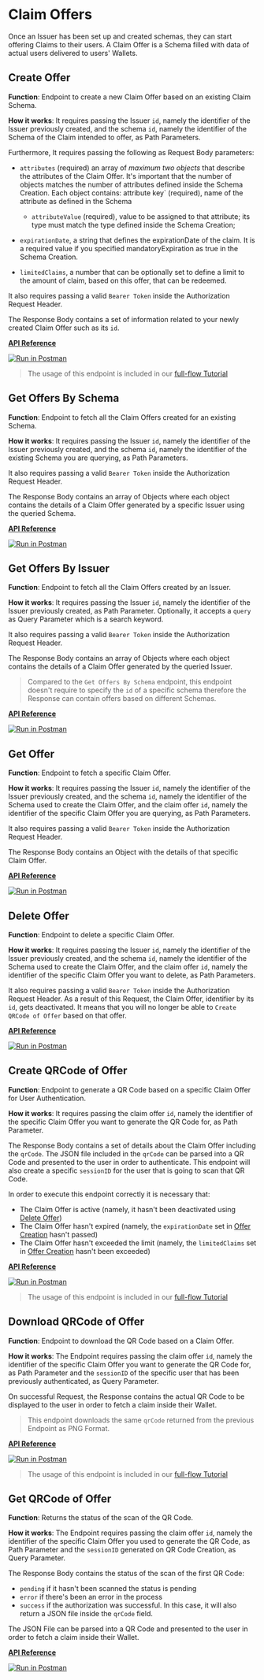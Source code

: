# Claim Offers

Once an Issuer has been set up and created schemas, they can start offering Claims to their users. A Claim Offer is a Schema filled with data of actual users delivered to users' Wallets.

## Create Offer

**Function**: Endpoint to create a new Claim Offer based on an existing Claim Schema.

**How it works**: It requires passing the Issuer `id`, namely the identifier of the Issuer previously created, and the schema `id`, namely the identifier of the Schema of the Claim intended to offer, as Path Parameters. 

Furthermore, It requires passing the following as Request Body parameters:

- `attributes` (required) an array of *maximum two objects* that describe the attributes of the Claim Offer. It's important that the number of objects matches the number of attributes defined inside the Schema Creation.
Each object contains: attribute key` (required), name of the attribute as defined in the Schema
    - `attributeValue` (required), value to be assigned to that attribute; its type must match the type defined inside the Schema Creation;

- `expirationDate`, a string that defines the expirationDate of the claim. It is a required value if you specified mandatoryExpiration as true in the Schema Creation.
- `limitedClaims`, a number that can be optionally set to define a limit to the amount of claim, based on this offer, that can be redeemed.

It also requires passing a valid `Bearer Token` inside the Authorization Request Header.

The Response Body contains a set of information related to your newly created Claim Offer such as its `id`.

**[API Reference](https://api-staging.polygonid.com/#tag/Offers/operation/CreateOffer)**

[![Run in Postman](https://run.pstmn.io/button.svg)](https://www.postman.com/dark-star-200015/workspace/public/request/23322631-2dfc4ac1-4089-4062-8e0c-e862261da70f)

> The usage of this endpoint is included in our [full-flow Tutorial](../flow-tutorial/happy-path.md#7-create-claim-offer)

## Get Offers By Schema 

**Function**: Endpoint to fetch all the Claim Offers created for an existing Schema.

**How it works**: It requires passing the Issuer `id`, namely the identifier of the Issuer previously created, and the schema `id`, namely the identifier of the existing Schema you are querying, as Path Parameters. 

It also requires passing a valid `Bearer Token` inside the Authorization Request Header.

The Response Body contains an array of Objects where each object contains the details of a Claim Offer generated by a specific Issuer using the queried Schema.

**[API Reference](https://api-staging.polygonid.com/#tag/Offers/operation/GetOffers)**

[![Run in Postman](https://run.pstmn.io/button.svg)](https://www.postman.com/dark-star-200015/workspace/public/request/23322631-2dfc4ac1-4089-4062-8e0c-e862261da70f)

## Get Offers By Issuer 

**Function**: Endpoint to fetch all the Claim Offers created by an Issuer.

**How it works**: It requires passing the Issuer `id`, namely the identifier of the Issuer previously created, as Path Parameter. Optionally, it accepts a `query` as Query Parameter which is a search keyword. 

It also requires passing a valid `Bearer Token` inside the Authorization Request Header.

The Response Body contains an array of Objects where each object contains the details of a Claim Offer generated by the queried Issuer.

> Compared to the `Get Offers By Schema` endpoint, this endpoint doesn't require to specify the `id` of a specific schema therefore the Response can contain offers based on different Schemas. 

**[API Reference](https://api-staging.polygonid.com/#tag/Offers/operation/GetOffersByIssuer)**

[![Run in Postman](https://run.pstmn.io/button.svg)](https://www.postman.com/dark-star-200015/workspace/public/request/23322631-2dfc4ac1-4089-4062-8e0c-e862261da70f)

## Get Offer

**Function**: Endpoint to fetch a specific Claim Offer.

**How it works**: It requires passing the Issuer `id`, namely the identifier of the Issuer previously created, and the schema `id`, namely the identifier of the Schema used to create the Claim Offer, and the claim offer `id`, namely the identifier of the specific Claim Offer you are querying, as Path Parameters.

It also requires passing a valid `Bearer Token` inside the Authorization Request Header.

The Response Body contains an Object with the details of that specific Claim Offer.

**[API Reference](https://api-staging.polygonid.com/#tag/Offers/operation/GetOffer)**

[![Run in Postman](https://run.pstmn.io/button.svg)](https://www.postman.com/dark-star-200015/workspace/public/request/23322631-2dfc4ac1-4089-4062-8e0c-e862261da70f)

## Delete Offer

**Function**: Endpoint to delete a specific Claim Offer. 

**How it works**: It requires passing the Issuer `id`, namely the identifier of the Issuer previously created, and the schema `id`, namely the identifier of the Schema used to create the Claim Offer, and the claim offer `id`, namely the identifier of the specific Claim Offer you want to delete, as Path Parameters.

It also requires passing a valid `Bearer Token` inside the Authorization Request Header. As a result of this Request, the Claim Offer, identifier by its `id`, gets deactivated. It means that you will no longer be able to `Create QRCode of Offer` based on that offer.

**[API Reference](https://api-staging.polygonid.com/#tag/Offers/operation/DeleteOffer)**

[![Run in Postman](https://run.pstmn.io/button.svg)](https://www.postman.com/dark-star-200015/workspace/public/request/23322631-2dfc4ac1-4089-4062-8e0c-e862261da70f)

## Create QRCode of Offer

**Function**: Endpoint to generate a QR Code based on a specific Claim Offer for User Authentication.

**How it works**: It requires passing the claim offer `id`, namely the identifier of the specific Claim Offer you want to generate the QR Code for, as Path Parameter.

The Response Body contains a set of details about the Claim Offer including the `qrCode`. The JSON file included in the `qrCode` can be parsed into a QR Code and presented to the user in order to authenticate. This endpoint will also create a specific `sessionID` for the user that is going to scan that QR Code.

In order to execute this endpoint correctly it is necessary that: 

- The Claim Offer is active (namely, it hasn't been deactivated using [Delete Offer](#delete-offer))
- The Claim Offer hasn't expired (namely, the `expirationDate` set in [Offer Creation](#create-offer) hasn't passed)
- The Claim Offer hasn't exceeded the limit (namely, the `limitedClaims` set in [Offer Creation](#create-offer) hasn't been exceeded)

**[API Reference](https://api-staging.polygonid.com/#tag/Offers/operation/CreateOfferQrCode)**

[![Run in Postman](https://run.pstmn.io/button.svg)](https://www.postman.com/dark-star-200015/workspace/public/request/23322631-2dfc4ac1-4089-4062-8e0c-e862261da70f)

> The usage of this endpoint is included in our [full-flow Tutorial](../flow-tutorial/happy-path.md#8-create-qr-code-of-claim-offer)

## Download QRCode of Offer

**Function**: Endpoint to download the QR Code based on a Claim Offer.

**How it works**: The Endpoint requires passing the claim offer `id`, namely the identifier of the specific Claim Offer you want to generate the QR Code for, as Path Parameter and the `sessionID` of the specific user that has been previously authenticated, as Query Parameter.

On successful Request, the Response contains the actual QR Code to be displayed to the user in order to fetch a claim inside their Wallet.

> This endpoint downloads the same `qrCode` returned from the previous Endpoint as PNG Format.

**[API Reference](https://api-staging.polygonid.com/#tag/Offers/operation/DownloadOfferQrCode)**

[![Run in Postman](https://run.pstmn.io/button.svg)](https://www.postman.com/dark-star-200015/workspace/public/request/23322631-2dfc4ac1-4089-4062-8e0c-e862261da70f)

> The usage of this endpoint is included in our [full-flow Tutorial](../flow-tutorial/happy-path.md#9-download-qrcode-of-offer)

## Get QRCode of Offer

**Function**: Returns the status of the scan of the QR Code. 

**How it works**: The Endpoint requires passing the claim offer `id`, namely the identifier of the specific Claim Offer you used to generate the QR Code, as Path Parameter and the `sessionID` generated on QR Code Creation, as Query Parameter.

The Response Body contains the status of the scan of the first QR Code:
- `pending` if it hasn't been scanned the status is pending
- `error` if there's been an error in the process
- `success` if the authorization was successful. In this case, it will also return a JSON file inside the `qrCode` field. 

The JSON File can be parsed into a QR Code and presented to the user in order to fetch a claim inside their Wallet.

**[API Reference](https://api-staging.polygonid.com/#tag/Offers/operation/GetOfferQrCode)**

[![Run in Postman](https://run.pstmn.io/button.svg)](https://www.postman.com/dark-star-200015/workspace/public/request/23322631-2dfc4ac1-4089-4062-8e0c-e862261da70f)


